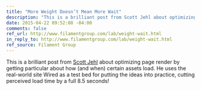 ```yaml
---
title: "More Weight Doesn’t Mean More Wait"
description: "This is a brilliant post from Scott Jehl about optimizing page render by getting particular about how (and when) certain assets load."
date: 2015-04-22 09:52:08 -04:00
comments: false
ref_url: http://www.filamentgroup.com/lab/weight-wait.html
in_reply_to: http://www.filamentgroup.com/lab/weight-wait.html
ref_source: Filament Group
---
```


This is a brilliant post from [Scott Jehl](https://twitter.com/scottjehl) about optimizing page render by getting particular about how (and when) certain assets load. He uses the real-world site Wired as a test bed for putting the ideas into practice, cutting perceived load time by a full 8.5 seconds!